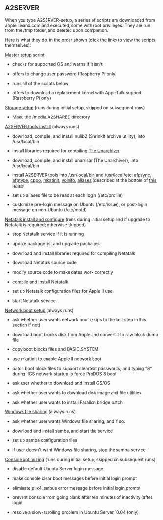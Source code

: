 ## A2SERVER

When you type A2SERVER-setup, a series of scripts are downloaded from
appleii.ivanx.com and executed, some with root privileges. They are run from
the /tmp folder, and deleted upon completion.

Here is what they do, in the order shown (click the links to view the scripts
themselves):

[Master setup script](setup/index.txt)

* checks for supported OS and warns if it isn\'t

* offers to change user password (Raspberry Pi only)

* runs all of the scripts below

* offers to download a replacement kernel with AppleTalk support (Raspberry Pi
  only)


[Storage setup](scripts/a2server-1-storage.txt) (runs during initial setup, skipped on subsequent runs)

* Make the /media/A2SHARED directory


[A2SERVER tools install](scripts/a2server-2-tools.txt) (always runs)

<!--
* update package list and upgrade packages (apt-get update/upgrade)
-->

* download, compile, and install nulib2 (ShrinkIt archive utility), into
  /usr/local/bin

* install libraries required for compiling [The Unarchiver][1]

* download, compile, and install unar/lsar (The Unarchiver), into
  /usr/local/bin

* install A2SERVER tools into /usr/local/bin and /usr/local/etc:
  [afpsync](scripts/tools/afpsync.txt),
  [afptype](scripts/tools/afptype.txt),
  [cppo](scripts/tools/cppo.txt),
  [mkatinit](scripts/tools/mkatinit.txt),
  [volnifo](scripts/tools/mkvolinfo.txt),
  [aliases](scripts/tools/aliases.txt) (described at the bottom of [this
  page](a2server_commands.html))

* set up aliases file to be read at each login (/etc/profile)

* customize pre-login message on Ubuntu (/etc/issue), or post-login message on
  non-Ubuntu (/etc/motd)


[Netatalk install and configure](scripts/a2server-3-sharing.txt) (runs during
initial setup and if upgrade to Netatalk is required; otherwise skipped)

* stop Netatalk service if it is running

* update package list and upgrade packages

* download and install libraries required for compiling Netatalk

* download Netatalk source code

* modify source code to make dates work correctly

* compile and install Netatalk

* set up Netatalk configuration files for Apple II use

* start Netatalk service


[Network boot setup](scripts/a2server-5-netboot.txt) (always runs)

* ask whether user wants network boot (skips to the last step in this section
  if not)

* download boot blocks disk from Apple and convert it to raw block dump file

* copy boot blocks files and BASIC.SYSTEM

* use mkatinit to enable Apple II network boot

* patch boot block files to support cleartext passwords, and typing \"8\"
  during IIGS network startup to force ProDOS 8 boot

* ask user whether to download and install GS/OS

* ask whether user wants to download disk image and file utilities

* ask whether user wants to install Farallon bridge patch


[Windows file sharing](scripts/a2server-6-samba.txt) (always runs)

* ask whether user wants Windows file sharing, and if so:

* download and install samba, and start the service

* set up samba configuration files

* if user doesn\'t want Windows file sharing, stop the samba service


[Console optimizing](scripts/a2server-7-console.txt) (runs during initial
setup, skipped on subsequent runs)

* disable default Ubuntu Server login message

* make console clear boot messages before initial login prompt

* eliminate piix4\_smbus error message before initial login prompt

* prevent console from going blank after ten minutes of inactivity (after
  login)

* resolve a slow-scrolling problem in Ubuntu Server 10.04 (only)


[1]: http://wakaba.c3.cx/s/apps/unarchiver.html
